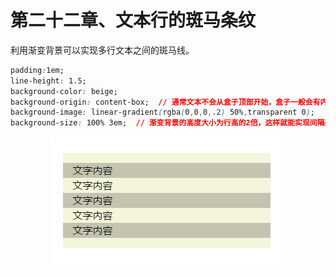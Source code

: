 # 第二十二章、文本行的斑马条纹
利用渐变背景可以实现多行文本之间的斑马线。
```css
padding:1em;
line-height: 1.5;
background-color: beige; 
background-origin: content-box;  // 通常文本不会从盒子顶部开始，盒子一般会有内边距，所以将背景定义为对齐到内容盒子。
background-image: linear-gradient(rgba(0,0,0,.2) 50%,transparent 0);
background-size: 100% 3em;  // 渐变背景的高度大小为行高的2倍，这样就能实现间隔条纹的斑马线对齐文本。
```
<div align=center><img src="../../img/css-secret/22/1.png"></div>  

